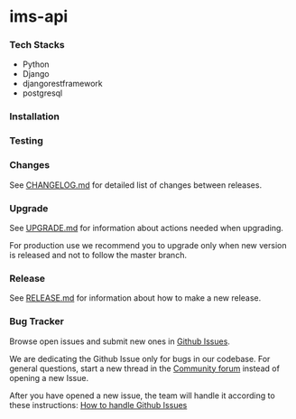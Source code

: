 # ims-api

### Tech Stacks
- Python
- Django
- djangorestframework
- postgresql

### Installation

### Testing

### Changes
See [CHANGELOG.md]() for detailed list of changes between releases.

### Upgrade
See [UPGRADE.md]() for information about actions needed when upgrading.

For production use we recommend you to upgrade only when new version is released and not to follow the master branch.

### Release
See [RELEASE.md]() for information about how to make a new release.

### Bug Tracker
Browse open issues and submit new ones in [Github Issues]().

We are dedicating the Github Issue only for bugs in our codebase. For general questions, start a new thread in the [Community forum]() instead of opening a new Issue.

After you have opened a new issue, the team will handle it according to these instructions: [How to handle Github Issues]()
